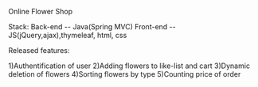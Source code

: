 Online Flower Shop

Stack:
Back-end -- Java(Spring MVC) 
Front-end -- JS(jQuery,ajax),thymeleaf, html, css


Released features:

1)Authentification of user
2)Adding flowers to like-list and cart
3)Dynamic deletion of flowers 
4)Sorting flowers by type
5)Counting price of order
